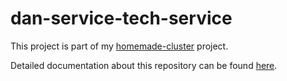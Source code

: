 # dan-service-tech-service

This project is part of my [homemade-cluster](https://github.com/danparisi/homemade-cluster/blob/main/README.md)
project.

Detailed documentation about this repository can be
found [here](https://github.com/danparisi/homemade-cluster/blob/main/README_JAVA_TECH_PLATFORM.md). 
